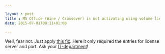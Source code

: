 ```yaml
---

layout : post
title : MS Office (Wine / Crossover) is not activating using volume licensing in your university or company network?
date: 2015-07-01T09:11+01:00

---
```


Well, fear not. Just apply [this fix](https://www.codeweavers.com/compatibility/crossover/tips/microsoft-office-2010#tip5120). Here it only required the entries for license server and port. Ask your [IT-department](https://www.youtube.com/watch?v=iDbyYGrswtg)!
